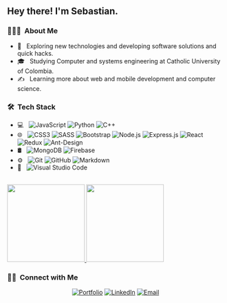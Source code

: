 <h2> Hey there! I'm Sebastian.</h2>

<h3> 👨🏻‍💻 &nbsp;About Me </h3>

- 📃 &nbsp; Exploring new technologies and developing software solutions and quick hacks.
- 🎓 &nbsp; Studying Computer and systems engineering at Catholic University of Colombia.
- ✍ &nbsp; Learning more about web and mobile development and computer science.

<h3> 🛠 &nbsp;Tech Stack</h3>

- 💻 &nbsp;
  ![JavaScript](https://img.shields.io/badge/-JavaScript-333333?style=flat&logo=javascript)
  ![Python](https://img.shields.io/badge/-Python-333333?style=flat&logo=python)
  ![C++](https://img.shields.io/badge/-C++-333333?style=flat&logo=C%2B%2B&logoColor=00599C)
- 🌐 &nbsp;
  ![CSS3](https://img.shields.io/badge/-CSS-333333?style=flat&logo=CSS3&logoColor=1572B6)
  ![SASS](https://img.shields.io/badge/-Sass-333333?style=flat&logo=sass)
  ![Bootstrap](https://img.shields.io/badge/-Bootstrap-333333?style=flat&logo=bootstrap&logoColor=563D7C)
  ![Node.js](https://img.shields.io/badge/-Node.js-333333?style=flat&logo=node.js)
  ![Express.js](https://img.shields.io/badge/-Express.js-333333?style=flat&logo=express)
  ![React](https://img.shields.io/badge/-React-333333?style=flat&logo=react)
  ![Redux](https://img.shields.io/badge/-Redux-333333?style=flat&logo=redux)
  ![Ant-Design](https://img.shields.io/badge/-Ant%20Design-333333?style=flat&logo=antdesign)
- 🛢 &nbsp; 
  ![MongoDB](https://img.shields.io/badge/-MongoDB-333333?style=flat&logo=mongodb)
  ![Firebase](https://img.shields.io/badge/-Firebase-333333?style=flat&logo=firebase)
- ⚙️ &nbsp;
  ![Git](https://img.shields.io/badge/-Git-333333?style=flat&logo=git)
  ![GitHub](https://img.shields.io/badge/-GitHub-333333?style=flat&logo=github)
  ![Markdown](https://img.shields.io/badge/-Markdown-333333?style=flat&logo=markdown)
- 🔧 &nbsp;
  ![Visual Studio Code](https://img.shields.io/badge/-Visual%20Studio%20Code-333333?style=flat&logo=visual-studio-code&logoColor=007ACC)

<br/>

<a href="https://github.com/jscalderon65">
  <img height="180em" src="https://github-readme-stats.vercel.app/api?username=jscalderon65&theme=buefy&show_icons=true" />
  <img height="180em" src="https://github-readme-stats.vercel.app/api/top-langs/?username=jscalderon65&theme=buefy&layout=compact" />
</a>

<br/>

<h3> 🤝🏻 &nbsp;Connect with Me </h3>

<p align="center">
<a href="jscalderon65.netlify.app"><img alt="Portfolio" src="https://img.shields.io/badge/Website-www.jscalderon65.netlify.app-blue?style=flat-square&logo=google-chrome"></a>
<a href="https://www.linkedin.com/in/AVS1508/"><img alt="LinkedIn" src="https://img.shields.io/badge/LinkedIn-Sebastian%20Calderon-blue?style=flat-square&logo=linkedin"></a>
<a href="mailto:jhonnseca0599@gmail.com"><img alt="Email" src="https://img.shields.io/badge/Email-jhonnseca0599@gmail.com-blue?style=flat-square&logo=gmail"></a>
</p>
